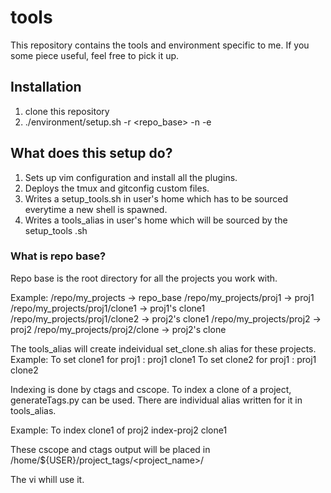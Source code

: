 # tools

This repository contains the tools and environment specific to me. If you some piece
useful, feel free to pick it up.

## Installation
1. clone this repository
2. ./environment/setup.sh -r <repo_base> -n <name>  -e <email>

## What does this setup do?
1. Sets up vim configuration and install all the plugins.
2. Deploys the tmux and gitconfig custom files.
3. Writes a setup_tools.sh in user's home which has to be sourced everytime a new
shell is spawned.
4. Writes a tools_alias in user's home which will be sourced by the setup_tools
.sh


### What is repo base?
Repo base is the root directory for all the projects you work with.

Example:
/repo/my_projects -> repo_base
/repo/my_projects/proj1 -> proj1
/repo/my_projects/proj1/clone1 -> proj1's clone1
/repo/my_projects/proj1/clone2 -> proj2's clone1
/repo/my_projects/proj2 -> proj2
/repo/my_projects/proj2/clone -> proj2's clone

The tools_alias will create indeividual set_clone.sh alias for these projects.
Example:
To set clone1 for proj1 : proj1 clone1
To set clone2 for proj1 : proj1 clone2

Indexing is done by ctags and cscope. To index a clone of a project,
generateTags.py can be used. There are individual alias written for it in
tools_alias.

Example:
To index clone1 of proj2
index-proj2 clone1

These cscope and ctags output will be placed in /home/${USER}/project_tags/<project_name>/<clone-name>

The vi whill use it.
